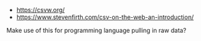 - <https://csvw.org/>
- <https://www.stevenfirth.com/csv-on-the-web-an-introduction/>

Make use of this for programming language pulling in raw data?
